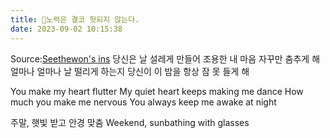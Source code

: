 ```yaml
---
title: 👋노력은 결코 헛되지 않는다.
date: 2023-09-02 10:15:38
---
```



Source:[Seethewon's ins](https://www.instagram.com/p/CwxY2U-rg-D/)
당신은 날 설레게 만들어
조용한 내 마음 자꾸만 춤추게 해
얼마나 얼마나 날 떨리게 하는지
당신이 이 밤을 항상 잠 못 들게 해

You make my heart flutter
My quiet heart keeps making me dance
How much you make me nervous
You always keep me awake at night


주말, 햇빛 받고 안경 맞춤
Weekend, sunbathing with glasses